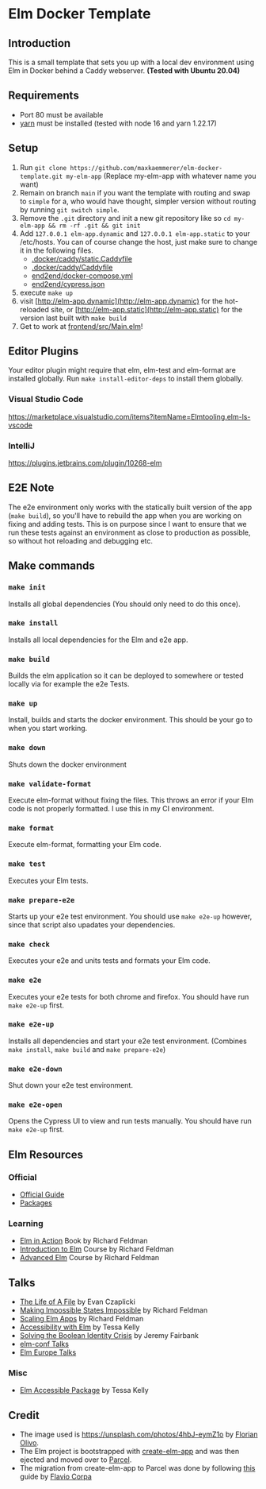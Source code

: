 # Elm Docker Template

## Introduction
This is a small template that sets you up with a local dev environment using Elm in Docker behind a Caddy webserver.
**(Tested with Ubuntu 20.04)** 

## Requirements
* Port 80 must be available
* [yarn](https://yarnpkg.com/) must be installed (tested with node 16 and yarn 1.22.17)

## Setup
1. Run `git clone https://github.com/maxkaemmerer/elm-docker-template.git my-elm-app` (Replace my-elm-app with whatever name you want)
2. Remain on branch `main` if you want the template with routing and swap to `simple` for a, who would have thought, simpler version without routing by running `git switch simple`.
3. Remove the `.git` directory and init a new git repository like so `cd my-elm-app && rm -rf .git && git init`
4. Add `127.0.0.1 elm-app.dynamic` and `127.0.0.1 elm-app.static` to your /etc/hosts. You can of course change the host, just make sure to change it in the following files.
    * [.docker/caddy/static.Caddyfile](.docker/caddy/static.Caddyfile) 
    * [.docker/caddy/Caddyfile](.docker/caddy/Caddyfile)  
    * [end2end/docker-compose.yml](end2end/docker-compose.yml)
    * [end2end/cypress.json](end2end/cypress.json)
5. execute `make up`
6. visit [http://elm-app.dynamic](http://elm-app.dynamic) for the hot-reloaded site, or [http://elm-app.static](http://elm-app.static) for the version last built with `make build`
7. Get to work at [frontend/src/Main.elm](frontend/src/Main.elm)!

## Editor Plugins
Your editor plugin might require that elm, elm-test and elm-format are installed globally. Run `make install-editor-deps` to install them globally.
### Visual Studio Code
https://marketplace.visualstudio.com/items?itemName=Elmtooling.elm-ls-vscode

### IntelliJ 
https://plugins.jetbrains.com/plugin/10268-elm

## E2E Note
The e2e environment only works with the statically built version of the app (`make build`), so you'll have to rebuild the app when you are working on fixing and adding tests. This is on purpose since I want to ensure that we run these tests against an environment as close to production as possible, so without hot reloading and debugging etc.

## Make commands
### `make init`
Installs all global dependencies (You should only need to do this once).

### `make install`
Installs all local dependencies for the Elm and e2e app.

### `make build`
Builds the elm application so it can be deployed to somewhere or tested locally via for example the e2e Tests.

### `make up`
Install, builds and starts the docker environment. This should be your go to when you start working.

### `make down`
Shuts down the docker environment

### `make validate-format`
Execute elm-format without fixing the files. This throws an error if your Elm code is not properly formatted. I use this in my CI environment.

### `make format`
Execute elm-format, formatting your Elm code.

### `make test`
Executes your Elm tests.

### `make prepare-e2e`
Starts up your e2e test environment. You should use `make e2e-up` however, since that script also upadates your dependencies.

### `make check`
Executes your e2e and units tests and formats your Elm code.

### `make e2e`
Executes your e2e tests for both chrome and firefox. You should have run `make e2e-up` first.

### `make e2e-up`
Installs all dependencies and start your e2e test environment. (Combines `make install`, `make build` and `make prepare-e2e`)

### `make e2e-down`
Shut down your e2e test environment.

### `make e2e-open`
Opens the Cypress UI to view and run tests manually. You should have run `make e2e-up` first.

## Elm Resources

### Official
* [Official Guide](https://guide.elm-lang.org/)
* [Packages](https://package.elm-lang.org/)

### Learning
* [Elm in Action](https://livebook.manning.com/book/elm-in-action) Book by Richard Feldman
* [Introduction to Elm](https://frontendmasters.com/courses/intro-elm/) Course by Richard Feldman 
* [Advanced Elm](https://frontendmasters.com/courses/advanced-elm/) Course by Richard Feldman 

## Talks
* [The Life of A File](https://www.youtube.com/watch?v=XpDsk374LDE) by Evan Czaplicki
* [Making Impossible States Impossible](https://www.youtube.com/watch?v=IcgmSRJHu_8) by Richard Feldman
* [Scaling Elm Apps](https://www.youtube.com/watch?v=DoA4Txr4GUs) by Richard Feldman
* [Accessibility with Elm](https://www.youtube.com/watch?v=G_TNRuoF3FE) by Tessa Kelly
* [Solving the Boolean Identity Crisis](https://www.youtube.com/watch?v=6TDKHGtAxeg) by Jeremy Fairbank
* [elm-conf Talks](https://www.youtube.com/c/elmconf/videos?view=0&sort=p&flow=grid)
* [Elm Europe Talks](https://www.youtube.com/c/ElmEurope/videos?view=0&sort=p&flow=grid)

### Misc
* [Elm Accessible Package](https://package.elm-lang.org/packages/tesk9/accessible-html/latest/) by Tessa Kelly

## Credit
* The image used is https://unsplash.com/photos/4hbJ-eymZ1o by [Florian Olivo](https://unsplash.com/@florianolv).
* The Elm project is bootstrapped with [create-elm-app](https://github.com/halfzebra/create-elm-app) and was then ejected and moved over to [Parcel](https://parceljs.org/).
* The migration from create-elm-app to Parcel was done by following [this](https://medium.com/@FlavioCorpa/migrating-from-create-elm-app-to-parcel-2-0-71e5f2fd0e3) guide by [Flavio Corpa](https://medium.com/@FlavioCorpa)
